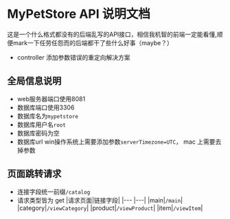# MyPetStore API 说明文档
这是一个什么格式都没有的后端乱写的API接口，相信我机智的前端一定能看懂,顺便mark一下任劳任怨而的后端都干了些什么好事（maybe？）
- controller 添加参数错误的重定向解决方案


## 全局信息说明
- web服务器端口使用8081
- 数据库端口使用3306
- 数据库名为`mypetstore`
- 数据库用户名`root`
- 数据库密码为空
- 数据库url win操作系统上需要添加参数`serverTimezone=UTC`， mac 上需要去掉参数


## 页面跳转请求

- 连接字段统一前缀`/catalog`
- 请求类型皆为 get
|请求页面|链接字段|
|--- |---|
|main|`/main`|
|category|`/viewCategory`|
|product|`/viewProduct`|
|item|`/viewItem`|

